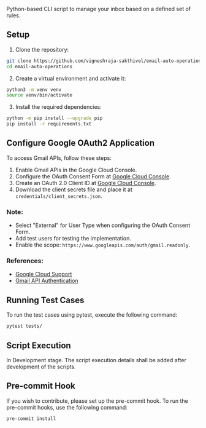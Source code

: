 Python-based CLI script to manage your inbox based on a defined set of rules.

## Setup

1. Clone the repository:
  ```sh
  git clone https://github.com/vigneshraja-sakthivel/email-auto-operations.git
  cd email-auto-operations
  ```

2. Create a virtual environment and activate it:
  ```sh
  python3 -m venv venv
  source venv/bin/activate
  ```

3. Install the required dependencies:
  ```sh
  python -m pip install --upgrade pip
  pip install -r requirements.txt
  ```
  ## Configure Google OAuth2 Application

  To access Gmail APIs, follow these steps:

  1. Enable Gmail APIs in the Google Cloud Console.
  2. Configure the OAuth Consent Form at [Google Cloud Console](https://console.cloud.google.com/apis/credentials/consent?hl=en).
  3. Create an OAuth 2.0 Client ID at [Google Cloud Console](https://console.cloud.google.com/apis/credentials?hl=en).
  4. Download the client secrets file and place it at `credentials/client_secrets.json`.

  ### Note:
  * Select "External" for User Type when configuring the OAuth Consent Form.
  * Add test users for testing the implementation.
  * Enable the scope: `https://www.googleapis.com/auth/gmail.readonly`.

  ### References:
  * [Google Cloud Support](https://support.google.com/cloud/answer/6158849?hl=en)
  * [Gmail API Authentication](https://developers.google.com/gmail/api/auth/web-server)


## Running Test Cases

To run the test cases using pytest, execute the following command:
  ```sh
  pytest tests/
  ```

## Script Execution

In Development stage. The script execution details shall be added after development of the scripts.

## Pre-commit Hook

If you wish to contribute, please set up the pre-commit hook. To run the pre-commit hooks, use the following command:
  ```sh
  pre-commit install
  ```
